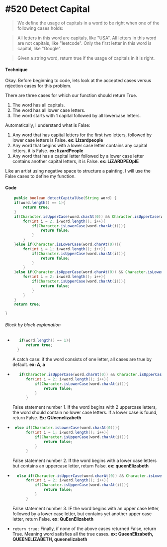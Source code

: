 # #520 Detect Capital

> We define the usage of capitals in a word to be right when one of the following cases holds:

> All letters in this word are capitals, like "USA".
> All letters in this word are not capitals, like "leetcode".
> Only the first letter in this word is capital, like "Google".

> Given a string word, return true if the usage of capitals in it is right.

#### Technique

Okay. Before beginning to code, lets look at the accepted cases versus rejection cases for this problem.

There are three cases for which our function should return True.

1. The word has all capitals.
2. The word has all lower case letters.
3. The word starts with 1 capital followed by all lowercase letters.

Automatically, I understand what is False:

1. Any word that has capital letters for the first two letters, followed by lower case letters is False. **ex: LIzardpeople**
2. Any word that begins with a lower case letter contains any capital letters, it is False. **ex: lizardPeople**
3. Any word that has a capital letter followed by a lower case letter contains another capital letters, it is False. **ex: LiZARDPEOplE**

Like an artist using negative space to structure a painting, I will use the False cases to define my function.

#### Code

```java
    public boolean detectCapitalUse(String word) {
    if(word.length() == 1){
        return true;
    }
    if(Character.isUpperCase(word.charAt(0)) && Character.isUpperCase(word.charAt(1))){
        for(int i = 2; i<word.length(); i++){
            if(Character.isLowerCase(word.charAt(i))){
                return false;
            }
        }
    }else if(Character.isLowerCase(word.charAt(0))){
        for(int i = 1; i<word.length(); i++){
            if(Character.isUpperCase(word.charAt(i))){
                return false;
            }
        }
    }else if(Character.isUpperCase(word.charAt(0)) && Character.isLowerCase(word.charAt(1))){
        for(int i = 2; i<word.length(); i++){
            if(Character.isUpperCase(word.charAt(i))){
                return false;
            }
        }
    }
    return true;

}
```

###### Block by block explanation

- ```Java
     if(word.length() == 1){
        return true;
    }
  ```

  A catch case: if the word consists of one letter, all cases are true by default. **ex: A, a**
  <br />

- ```Java
     if(Character.isUpperCase(word.charAt(0)) && Character.isUpperCase(word.charAt(1))){
        for(int i = 2; i<word.length(); i++){
            if(Character.isLowerCase(word.charAt(i))){
                return false;
            }
        }
  ```

  False statement number 1. If the word begins with 2 uppercase letters, the word should contain no lower case letters. If a lower case is found, return False. **Ex: QUeenelizabeth**
  <br />

- ```Java
   else if(Character.isLowerCase(word.charAt(0))){
        for(int i = 1; i<word.length(); i++){
            if(Character.isUpperCase(word.charAt(i))){
                return false;
            }
        }
  ```
  False statement number 2. If the word begins with a lower case letters but contains an uppercase letter, return False. **ex: queenElizabeth**
  <br />
- ```Java
    else if(Character.isUpperCase(word.charAt(0)) && Character.isLowerCase(word.charAt(1))){
        for(int i = 2; i<word.length(); i++){
            if(Character.isUpperCase(word.charAt(i))){
                return false;
            }
        }
  ```

  False statement number 3. IF the word begins with an upper case letter, followed by a lower case letter, but contains yet another upper case letter, return False. **ex: QuEenElizabeth**
  <br />

- `return true;`
  Finally, if none of the above cases returned False, return True. Meaning word satisfies all the true cases. **ex: QueenElizabeth, QUEENELIZABETH, queenelizabeth**
